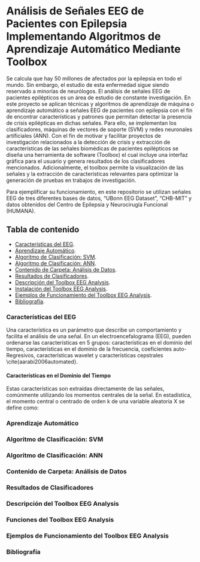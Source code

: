 # Análisis de Señales EEG de Pacientes con Epilepsia Implementando Algoritmos de Aprendizaje Automático Mediante Toolbox
Se calcula que hay 50 millones de afectados por la epilepsia en todo el mundo. Sin embargo, el estudio de esta enfermedad sigue siendo reservado a minorías de neurólogos. El análisis de señales EEG de pacientes epilépticos es un área de estudio de constante investigación. En este proyecto se aplican técnicas y algoritmos de aprendizaje de máquina o aprendizaje automático a señales EEG de pacientes con epilepsia con el fin de encontrar características y patrones que permitan detectar la presencia de crisis epilépticas en dichas señales. Para ello, se implementan los clasificadores, máquinas de vectores de soporte (SVM) y redes neuronales artificiales (ANN). Con el fin de motivar y facilitar proyectos de investigación relacionados a la detección de crisis y extracción de características de las señales biomédicas de pacientes epilépticos se diseña una herramienta de software (Toolbox) el cual incluye una interfaz gráfica para el usuario y genera resultados de los clasificadores mencionados. Adicionalmente, el toolbox permite la visualización de las señales y la extracción de características relevantes para optimizar la generación de pruebas en trabajos de investigación.

Para ejemplificar su funcionamiento, en este repositorio se utilizan señales EEG de tres diferentes bases de datos, “UBonn EEG Dataset”, “CHB-MIT” y datos obtenidos del Centro de Epilepsia y Neurocirugía Funcional (HUMANA). 

## Tabla de contenido

- [Características del EEG](#caracteristicas-del-eeg).
- [Aprendizaje Automático](#aprendizaje-automatico).
- [Algoritmo de Clasificación: SVM](#algoritmo-de-clasificacion-svm).
- [Algoritmo de Clasificación: ANN](#algoritmo-de-clasificacion-ann).
- [Contenido de Carpeta: Análisis de Datos](#contenido-de-carpeta-analisis-de-datos).
- [Resultados de Clasificadores](#resultados-de-clasificadores).
- [Descripción del Toolbox EEG Analysis](#descripcion-del-toolbox-eeg-analysis).
- [Instalación del Toolbox EEG Analysis](#funciones-del-toolbox-eeg-analysis).
- [Ejemplos de Funcionamiento del Toolbox EEG Analysis](#ejemplos-de-funcionamiento-del-toolbox-eeg-analysis).
- [Bibliografía](#bibliografia).

### Características del EEG

Una característica es un parámetro que describe un comportamiento y facilita el análisis de una señal. En un electroencefalograma (EEG), pueden ordenarse las características en 5 grupos:  características en el dominio del tiempo, características en el dominio de la frecuencia, coeficientes auto-Regresivos, características wavelet y características cepstrales \cite{aarabi2006automated}.

#### Características en el Dominio del Tiempo
Estas características son extraídas directamente de las señales, comúnmente utilizando los  momentos centrales de la señal. En estadística, el momento central o centrado de orden k de una variable aleatoria X se define como:

### Aprendizaje Automático
### Algoritmo de Clasificación: SVM
### Algoritmo de Clasificación: ANN
### Contenido de Carpeta: Análisis de Datos
### Resultados de Clasificadores
### Descripción del Toolbox EEG Analysis
### Funciones del Toolbox EEG Analysis
### Ejemplos de Funcionamiento del Toolbox EEG Analysis
### Bibliografía
